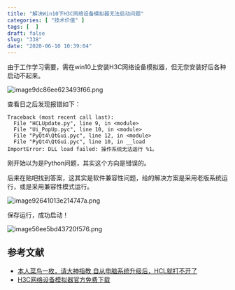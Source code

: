 ```yaml
---
title: "解决Win10下H3C网络设备模拟器无法启动问题"
categories: [ "技术价值" ]
tags: [  ]
draft: false
slug: "338"
date: "2020-06-10 10:39:04"
---
```


由于工作学习需要，需在win10上安装H3C网络设备模拟器，但无奈安装好后各种启动不起来。

![image9dc86ee623493f66.png](https://imagehost-cdn.frytea.com/images/2020/06/10/image9dc86ee623493f66.png)

查看日之后发现报错如下：

```
Traceback (most recent call last):
  File "HCLUpdate.py", line 9, in <module>
  File "Ui_PopUp.pyc", line 10, in <module>
  File "PyQt4\QtGui.pyc", line 12, in <module>
  File "PyQt4\QtGui.pyc", line 10, in __load
ImportError: DLL load failed: 操作系统无法运行 %1。
```

刚开始以为是Python问题，其实这个方向是错误的。

后来在贴吧找到答案，这其实是软件兼容性问题，给的解决方案是采用老版系统运行，或是采用兼容性模式运行。

![image92641013e214747a.png](https://imagehost-cdn.frytea.com/images/2020/06/10/image92641013e214747a.png)

保存运行，成功启动！

![image56ee5bd43720f576.png](https://imagehost-cdn.frytea.com/images/2020/06/10/image56ee5bd43720f576.png)

## 参考文献

- [本人菜鸟一枚，请大神指教 自从电脑系统升级后，HCL就打不开了](https://tieba.baidu.com/p/5522591830?traceid=)
- [H3C网络设备模拟器官方免费下载](https://www.h3c.com/cn/Service/Document_Software/Software_Download/Other_Product/H3C_Cloud_Lab/Catalog/HCL/)